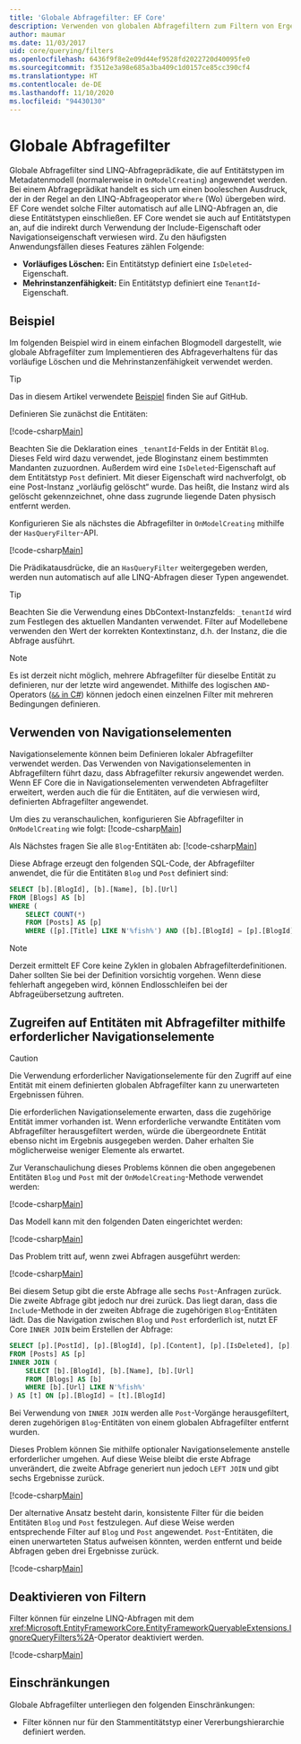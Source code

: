 ```yaml
---
title: 'Globale Abfragefilter: EF Core'
description: Verwenden von globalen Abfragefiltern zum Filtern von Ergebnissen mit Entity Framework Core
author: maumar
ms.date: 11/03/2017
uid: core/querying/filters
ms.openlocfilehash: 6436f9f8e2e09d44ef9528fd2022720d40095fe0
ms.sourcegitcommit: f3512e3a98e685a3ba409c1d0157ce85cc390cf4
ms.translationtype: HT
ms.contentlocale: de-DE
ms.lasthandoff: 11/10/2020
ms.locfileid: "94430130"
---
```

# <a name="global-query-filters"></a>Globale Abfragefilter

Globale Abfragefilter sind LINQ-Abfrageprädikate, die auf Entitätstypen im Metadatenmodell (normalerweise in `OnModelCreating`) angewendet werden. Bei einem Abfrageprädikat handelt es sich um einen booleschen Ausdruck, der in der Regel an den LINQ-Abfrageoperator `Where` (Wo) übergeben wird.  EF Core wendet solche Filter automatisch auf alle LINQ-Abfragen an, die diese Entitätstypen einschließen.  EF Core wendet sie auch auf Entitätstypen an, auf die indirekt durch Verwendung der Include-Eigenschaft oder Navigationseigenschaft verwiesen wird. Zu den häufigsten Anwendungsfällen dieses Features zählen Folgende:

* **Vorläufiges Löschen:** Ein Entitätstyp definiert eine `IsDeleted`-Eigenschaft.
* **Mehrinstanzenfähigkeit:** Ein Entitätstyp definiert eine `TenantId`-Eigenschaft.

## <a name="example"></a>Beispiel

Im folgenden Beispiel wird in einem einfachen Blogmodell dargestellt, wie globale Abfragefilter zum Implementieren des Abfrageverhaltens für das vorläufige Löschen und die Mehrinstanzenfähigkeit verwendet werden.

> [!TIP]
> Das in diesem Artikel verwendete [Beispiel](https://github.com/dotnet/EntityFramework.Docs/tree/master/samples/core/Querying/QueryFilters) finden Sie auf GitHub.

Definieren Sie zunächst die Entitäten:

[!code-csharp[Main](../../../samples/core/Querying/QueryFilters/Entities.cs#Entities)]

Beachten Sie die Deklaration eines `_tenantId`-Felds in der Entität `Blog`. Dieses Feld wird dazu verwendet, jede Bloginstanz einem bestimmten Mandanten zuzuordnen. Außerdem wird eine `IsDeleted`-Eigenschaft auf dem Entitätstyp `Post` definiert. Mit dieser Eigenschaft wird nachverfolgt, ob eine Post-Instanz „vorläufig gelöscht“ wurde. Das heißt, die Instanz wird als gelöscht gekennzeichnet, ohne dass zugrunde liegende Daten physisch entfernt werden.

Konfigurieren Sie als nächstes die Abfragefilter in `OnModelCreating` mithilfe der `HasQueryFilter`-API.

[!code-csharp[Main](../../../samples/core/Querying/QueryFilters/BloggingContext.cs#FilterConfiguration)]

Die Prädikatausdrücke, die an `HasQueryFilter` weitergegeben werden, werden nun automatisch auf alle LINQ-Abfragen dieser Typen angewendet.

> [!TIP]
> Beachten Sie die Verwendung eines DbContext-Instanzfelds: `_tenantId` wird zum Festlegen des aktuellen Mandanten verwendet. Filter auf Modellebene verwenden den Wert der korrekten Kontextinstanz, d.h. der Instanz, die die Abfrage ausführt.

> [!NOTE]
> Es ist derzeit nicht möglich, mehrere Abfragefilter für dieselbe Entität zu definieren, nur der letzte wird angewendet. Mithilfe des logischen `AND`-Operators ([`&&` in C#](/dotnet/csharp/language-reference/operators/boolean-logical-operators#conditional-logical-and-operator-)) können jedoch einen einzelnen Filter mit mehreren Bedingungen definieren.

## <a name="use-of-navigations"></a>Verwenden von Navigationselementen

Navigationselemente können beim Definieren lokaler Abfragefilter verwendet werden. Das Verwenden von Navigationselementen in Abfragefiltern führt dazu, dass Abfragefilter rekursiv angewendet werden. Wenn EF Core die in Navigationselementen verwendeten Abfragefilter erweitert, werden auch die für die Entitäten, auf die verwiesen wird, definierten Abfragefilter angewendet.

Um dies zu veranschaulichen, konfigurieren Sie Abfragefilter in `OnModelCreating` wie folgt: [!code-csharp[Main](../../../samples/core/Querying/QueryFilters/FilteredBloggingContextRequired.cs#NavigationInFilter)]

Als Nächstes fragen Sie alle `Blog`-Entitäten ab: [!code-csharp[Main](../../../samples/core/Querying/QueryFilters/FilteredBloggingContextRequired.cs#QueriesNavigation)]

Diese Abfrage erzeugt den folgenden SQL-Code, der Abfragefilter anwendet, die für die Entitäten `Blog` und `Post` definiert sind:

```sql
SELECT [b].[BlogId], [b].[Name], [b].[Url]
FROM [Blogs] AS [b]
WHERE (
    SELECT COUNT(*)
    FROM [Posts] AS [p]
    WHERE ([p].[Title] LIKE N'%fish%') AND ([b].[BlogId] = [p].[BlogId])) > 0
```

> [!NOTE]
> Derzeit ermittelt EF Core keine Zyklen in globalen Abfragefilterdefinitionen. Daher sollten Sie bei der Definition vorsichtig vorgehen. Wenn diese fehlerhaft angegeben wird, können Endlosschleifen bei der Abfrageübersetzung auftreten.

## <a name="accessing-entity-with-query-filter-using-required-navigation"></a>Zugreifen auf Entitäten mit Abfragefilter mithilfe erforderlicher Navigationselemente

> [!CAUTION]
> Die Verwendung erforderlicher Navigationselemente für den Zugriff auf eine Entität mit einem definierten globalen Abfragefilter kann zu unerwarteten Ergebnissen führen.

Die erforderlichen Navigationselemente erwarten, dass die zugehörige Entität immer vorhanden ist. Wenn erforderliche verwandte Entitäten vom Abfragefilter herausgefiltert werden, würde die übergeordnete Entität ebenso nicht im Ergebnis ausgegeben werden. Daher erhalten Sie möglicherweise weniger Elemente als erwartet.

Zur Veranschaulichung dieses Problems können die oben angegebenen Entitäten `Blog` und `Post` mit der `OnModelCreating`-Methode verwendet werden:

[!code-csharp[Main](../../../samples/core/Querying/QueryFilters/FilteredBloggingContextRequired.cs#IncorrectFilter)]

Das Modell kann mit den folgenden Daten eingerichtet werden:

[!code-csharp[Main](../../../samples/core/Querying/QueryFilters/Program.cs#SeedData)]

Das Problem tritt auf, wenn zwei Abfragen ausgeführt werden:

[!code-csharp[Main](../../../samples/core/Querying/QueryFilters/Program.cs#Queries)]

Bei diesem Setup gibt die erste Abfrage alle sechs `Post`-Anfragen zurück. Die zweite Abfrage gibt jedoch nur drei zurück. Das liegt daran, dass die `Include`-Methode in der zweiten Abfrage die zugehörigen `Blog`-Entitäten lädt. Das die Navigation zwischen `Blog` und `Post` erforderlich ist, nutzt EF Core `INNER JOIN` beim Erstellen der Abfrage:

```sql
SELECT [p].[PostId], [p].[BlogId], [p].[Content], [p].[IsDeleted], [p].[Title], [t].[BlogId], [t].[Name], [t].[Url]
FROM [Posts] AS [p]
INNER JOIN (
    SELECT [b].[BlogId], [b].[Name], [b].[Url]
    FROM [Blogs] AS [b]
    WHERE [b].[Url] LIKE N'%fish%'
) AS [t] ON [p].[BlogId] = [t].[BlogId]
```

Bei Verwendung von `INNER JOIN` werden alle `Post`-Vorgänge herausgefiltert, deren zugehörigen `Blog`-Entitäten von einem globalen Abfragefilter entfernt wurden.

Dieses Problem können Sie mithilfe optionaler Navigationselemente anstelle erforderlicher umgehen.
Auf diese Weise bleibt die erste Abfrage unverändert, die zweite Abfrage generiert nun jedoch `LEFT JOIN` und gibt sechs Ergebnisse zurück.

[!code-csharp[Main](../../../samples/core/Querying/QueryFilters/FilteredBloggingContextRequired.cs#OptionalNavigation)]

Der alternative Ansatz besteht darin, konsistente Filter für die beiden Entitäten `Blog` und `Post` festzulegen.
Auf diese Weise werden entsprechende Filter auf `Blog` und `Post` angewendet. `Post`-Entitäten, die einen unerwarteten Status aufweisen könnten, werden entfernt und beide Abfragen geben drei Ergebnisse zurück.

[!code-csharp[Main](../../../samples/core/Querying/QueryFilters/FilteredBloggingContextRequired.cs#MatchingFilters)]

## <a name="disabling-filters"></a>Deaktivieren von Filtern

Filter können für einzelne LINQ-Abfragen mit dem <xref:Microsoft.EntityFrameworkCore.EntityFrameworkQueryableExtensions.IgnoreQueryFilters%2A>-Operator deaktiviert werden.

[!code-csharp[Main](../../../samples/core/Querying/QueryFilters/Program.cs#IgnoreFilters)]

## <a name="limitations"></a>Einschränkungen

Globale Abfragefilter unterliegen den folgenden Einschränkungen:

* Filter können nur für den Stammentitätstyp einer Vererbungshierarchie definiert werden.
